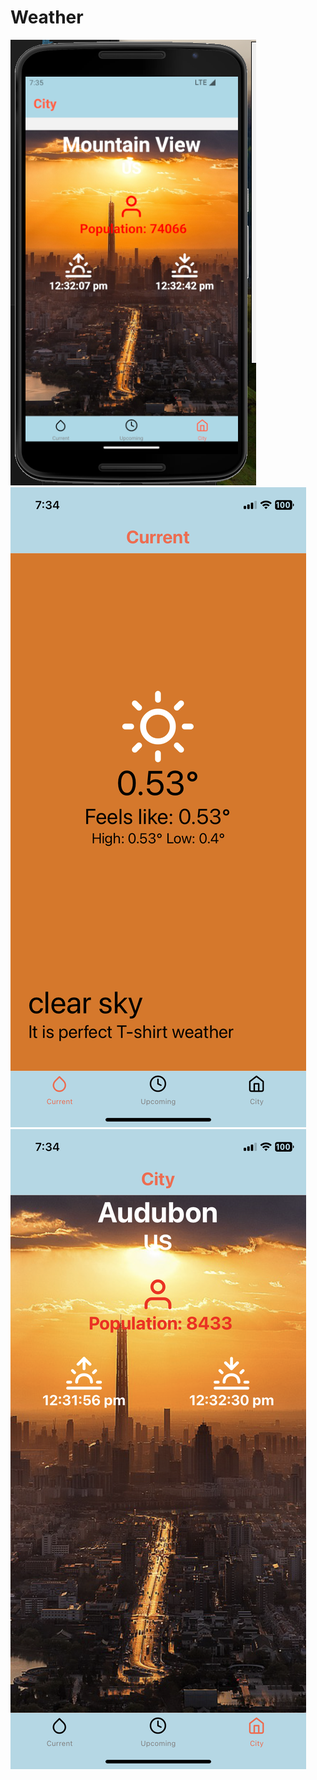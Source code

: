 # Weather

![Sampl of the Weather App](assets/sampleone.png)
![Sampl of the Weather App](assets/dampleTwo.PNG)
![Sampl of the Weather App](assets/SampleThree.PNG)
